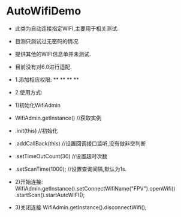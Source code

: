 # AutoWifiDemo
 * 此类为自动连接指定WIFI,主要用于相关测试.
 * 目测只测试过无密码的情况.
 * 提供其他的WIFI信息单并未测试.
 * 目前没有对6.0进行适配.
 * 1.添加相应权限:
 **<uses-permission android:name="android.permission.CHANGE_NETWORK_STATE"/>
 **<uses-permission android:name="android.permission.CHANGE_WIFI_STATE"/>
 **<uses-permission android:name="android.permission.ACCESS_NETWORK_STATE"/>
 **<uses-permission android:name="android.permission.ACCESS_WIFI_STATE"/>
 * 2.使用方式:
 * 1)初始化WifiAdmin
 * WifiAdmin.getInstance() //获取实例
 * .init(this)         //初始化
 * .addCallBack(this) //设置回调接口监听,没有做非空判断
 * .setTimeOutCount(30)    //设置超时次数
 * .setScanTime(1000);      //设置查询间隔,默认为1s.

 * 2)开始连接: WifiAdmin.getInstance().setConnectWifiName("FPV").openWifi() .startScan().startAutoWIFI();
 * 3)关闭连接 WifiAdmin.getInstance().disconnectWifi();

